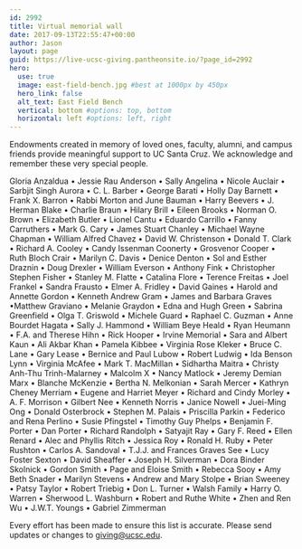 ```yaml
---
id: 2992
title: Virtual memorial wall
date: 2017-09-13T22:55:47+00:00
author: Jason
layout: page
guid: https://live-ucsc-giving.pantheonsite.io/?page_id=2992
hero:
  use: true
  image: east-field-bench.jpg #best at 1000px by 450px
  hero_link: false
  alt_text: East Field Bench
  vertical: bottom #options: top, bottom
  horizontal: left #options: left, right
---
```

Endowments created in memory of loved ones, faculty, alumni, and campus friends provide meaningful support to UC Santa Cruz. We acknowledge and remember these very special people.

Gloria Anzaldua • Jessie Rau Anderson • Sally Angelina • Nicole Auclair • Sarbjit Singh Aurora • C. L. Barber • George Barati • Holly Day Barnett • Frank X. Barron • Rabbi Morton and June Bauman • Harry Beevers • J. Herman Blake • Charlie Braun • Hilary Brill • Eileen Brooks • Norman O. Brown • Elizabeth Butler • Lionel Cantu • Eduardo Carrillo • Fanny Carruthers • Mark G. Cary • James Stuart Chanley • Michael Wayne Chapman • William Alfred Chavez • David W. Christenson • Donald T. Clark • Richard A. Cooley • Candy Issenman Coonerty • Grosvenor Cooper • Ruth Bloch Crair • Marilyn C. Davis • Denice Denton • Sol and Esther Draznin • Doug Drexler • William Everson • Anthony Fink • Christopher Stephen Fisher • Stanley M. Flatte • Catalina Flore • Terence Freitas • Joel Frankel • Sandra Frausto • Elmer A. Fridley • David Gaines • Harold and Annette Gordon • Kenneth Andrew Gram • James and Barbara Graves •Matthew Graviano • Melanie Graydon • Edna and Hugh Green • Sabrina Greenfield • Olga T. Griswold • Michele Guard • Raphael C. Guzman • Anne Bourdet Hagata • Sally J. Hammond • William Beye Heald • Ryan Heumann • F.A. and Therese Hihn • Rick Hooper • Irvine Memorial • Sara and Albert Kaun • Ali Akbar Khan • Pamela Kibbee • Virginia Rose Kleker • Bruce C. Lane • Gary Lease • Bernice and Paul Lubow • Robert Ludwig • Ida Benson Lynn • Virginia McAfee • Mark T. MacMillan • Sidhartha Maitra • Christy Anh-Thu Trinh-Malarney • Malcolm X • Nancy Matlock • Jeremy Demian Marx • Blanche McKenzie • Bertha N. Melkonian • Sarah Mercer • Kathryn Cheney Merriam • Eugene and Harriet Meyer • Richard and Cindy Morley • A. F. Morrison • Gilbert Nee • Kenneth Norris • Janice Nowell • Juei-Ming Ong • Donald Osterbrock • Stephen M. Palais • Priscilla Parkin • Federico and Rena Perlino • Susie Pfingstel • Timothy Guy Phelps • Benjamin F. Porter • Dan Porter • Richard Randolph • Satyajit Ray • Gary F. Reed • Ellen Renard • Alec and Phyllis Ritch • Jessica Roy • Ronald H. Ruby • Peter Rushton • Carlos A. Sandoval • T.J.J. and Frances Graves See • Lucy Foster Sexton • David Sheaffer • Joseph H. Silverman • Dora Binder Skolnick • Gordon Smith • Page and Eloise Smith • Rebecca Sooy • Amy Beth Snader • Marilyn Stevens • Andrew and Mary Stolpe • Brian Sweeney • Patsy Taylor • Robert Triebig • Don L. Turner • Walsh Family • Harry O. Warren • Sherwood L. Washburn • Robert and Ruthe White • Zhen and Ren Wu • J.W.T. Youngs • Gabriel Zimmerman

Every effort has been made to ensure this list is accurate. Please send updates or changes to <giving@ucsc.edu>.
